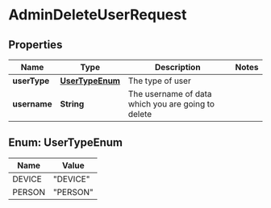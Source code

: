 # AdminDeleteUserRequest

## Properties
Name | Type | Description | Notes
------------ | ------------- | ------------- | -------------
**userType** | [**UserTypeEnum**](#UserTypeEnum) | The type of user | 
**username** | **String** | The username of data which you are going to delete | 

<a name="UserTypeEnum"></a>
## Enum: UserTypeEnum
Name | Value
---- | -----
DEVICE | &quot;DEVICE&quot;
PERSON | &quot;PERSON&quot;
